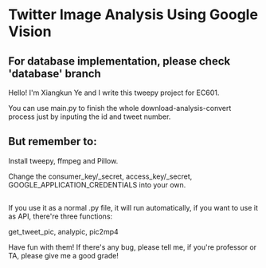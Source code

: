 # Twitter Image Analysis Using Google Vision

## For database implementation, please check 'database' branch

Hello! I'm Xiangkun Ye and I write this tweepy project for EC601.

You can use main.py to finish the whole download-analysis-convert process just by inputing the id and tweet number.

## But remember to:

  Install tweepy, ffmpeg and Pillow.
  
  Change the consumer_key/_secret, access_key/_secret, GOOGLE_APPLICATION_CREDENTIALS into your own.
  ##
If you use it as a normal .py file, it will run automatically, if you want to use it as API, there're three functions:

  get_tweet_pic, analypic, pic2mp4
  
Have fun with them! If there's any bug, please tell me, if you're professor or TA, please give me a good grade!

